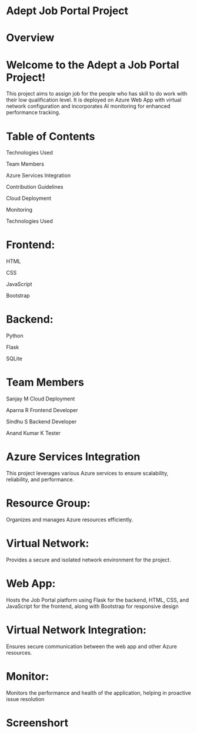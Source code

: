 # Adept Job Portal Project
# Overview
# Welcome to the Adept a Job Portal Project!
This project aims to assign job for the people who has skill to do work with their low qualification level. It is deployed on Azure Web App with virtual network configuration and incorporates AI monitoring for enhanced performance tracking.

# Table of Contents
Technologies Used

Team Members

Azure Services Integration

Contribution Guidelines

Cloud Deployment

Monitoring

Technologies Used

# Frontend:
HTML

CSS

JavaScript

Bootstrap

# Backend:
Python

Flask

SQLite

# Team Members
Sanjay M Cloud Deployment

Aparna R Frontend Developer

Sindhu S Backend Developer

Anand Kumar K Tester

# Azure Services Integration
This project leverages various Azure services to ensure scalability, reliability, and performance.

# Resource Group:
Organizes and manages Azure resources efficiently.

# Virtual Network:
Provides a secure and isolated network environment for the project.

# Web App:
Hosts the Job Portal platform using Flask for the backend, HTML, CSS, and JavaScript for the frontend, along with Bootstrap for responsive design

# Virtual Network Integration:
Ensures secure communication between the web app and other Azure resources.

# Monitor:
Monitors the performance and health of the application, helping in proactive issue resolution

# Screenshort
